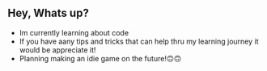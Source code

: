 ## Hey, Whats up?
- Im currently learning about code
- If you have aany tips and tricks that can help thru my learning journey it would be appreciate it!
- Planning making an idie game on the future!:upside_down_face::upside_down_face:
<!--
**AnnyGrnt18/AnnyGrnt18** is a ✨ _special_ ✨ repository because its `README.md` (this file) appears on your GitHub profile.

Here are some ideas to get you started:

- 🔭 I’m currently working on ...
- 🌱 I’m currently learning ...
- 👯 I’m looking to collaborate on ...
- 🤔 I’m looking for help with ...
- 💬 Ask me about ...
- 📫 How to reach me: ...
- 😄 Pronouns: ...
- ⚡ Fun fact: ...
-->
